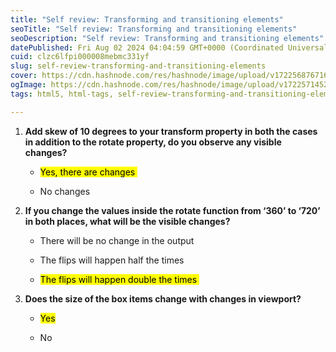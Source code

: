 ```yaml
---
title: "Self review: Transforming and transitioning elements"
seoTitle: "Self review: Transforming and transitioning elements"
seoDescription: "Self review: Transforming and transitioning elements"
datePublished: Fri Aug 02 2024 04:04:59 GMT+0000 (Coordinated Universal Time)
cuid: clzc6lfpi000008mebmc331yf
slug: self-review-transforming-and-transitioning-elements
cover: https://cdn.hashnode.com/res/hashnode/image/upload/v1722568767163/3eab5bf7-cdb8-41bc-a611-32c3fa8f4abd.png
ogImage: https://cdn.hashnode.com/res/hashnode/image/upload/v1722571452306/e37f99e0-28ae-4a50-9d0f-2a2edf8e409b.png
tags: html5, html-tags, self-review-transforming-and-transitioning-elements

---
```


1. **Add skew of 10 degrees to your transform property in both the cases in addition to the rotate property, do you observe any visible changes?** 
    
    * <mark>Yes, there are changes&nbsp;</mark> 
        
    * No changes 
        
2. **If you change the values inside the rotate function from ‘360’ to ‘720’ in both places, what will be the visible changes?** 
    
    * There will be no change in the output
        
    * The flips will happen half the times 
        
    * <mark>The flips will happen double the times&nbsp;</mark> 
        
3. **Does the size of the box items change with changes in viewport?** 
    
    * <mark>Yes</mark>
        
    * No